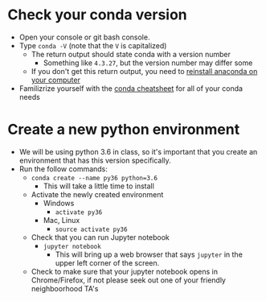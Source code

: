 # Check your conda version
  * Open your console or git bash console.
  * Type `conda -V` (note that the `V` is capitalized)
    * The return output should state conda with a version number
      * Something like `4.3.27`, but the version number may differ some
    * If you don't get this return output, you need to [reinstall anaconda on your computer][1]
  * Familizrize yourself with the [conda cheatsheet][2] for all of your conda needs 

# Create a new python environment
  * We will be using python 3.6 in class, so it's important that you create an environment that has this version specifically.
  * Run the follow commands:
    * `conda create --name py36 python=3.6`
      * This will take a little time to install
    * Activate the newly created environment
      * Windows
        * `activate py36`
      * Mac, Linux
        * `source activate py36`
    * Check that you can run Jupyter notebook
      * `jupyter notebook`
        * This will bring up a web browser that says `jupyter` in the upper left corner of the screen.
    * Check to make sure that your jupyter notebook opens in Chrome/Firefox, if not please seek out one of your friendly neighboorhood TA's
    
[1]: https://www.anaconda.com/download/
[2]: ./conda-cheatsheet.pdf
